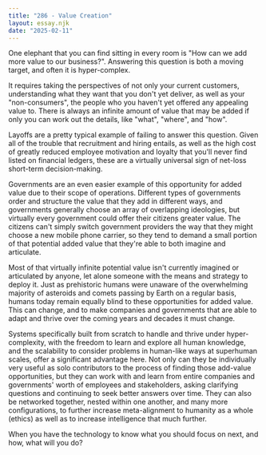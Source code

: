 ```yaml
---
title: "286 - Value Creation"
layout: essay.njk
date: "2025-02-11"
---
```


One elephant that you can find sitting in every room is "How can we add more value to our business?". Answering this question is both a moving target, and often it is hyper-complex. 

It requires taking the perspectives of not only your current customers, understanding what they want that you don't yet deliver, as well as your "non-consumers", the people who you haven't yet offered any appealing value to. There is always an infinite amount of value that may be added if only you can work out the details, like "what", "where", and "how".

Layoffs are a pretty typical example of failing to answer this question. Given all of the trouble that recruitment and hiring entails, as well as the high cost of greatly reduced employee motivation and loyalty that you'll never find listed on financial ledgers, these are a virtually universal sign of net-loss short-term decision-making.

Governments are an even easier example of this opportunity for added value due to their scope of operations. Different types of governments order and structure the value that they add in different ways, and governments generally choose an array of overlapping ideologies, but virtually every government could offer their citizens greater value. The citizens can't simply switch government providers the way that they might choose a new mobile phone carrier, so they tend to demand a small portion of that potential added value that they're able to both imagine and articulate.

Most of that virtually infinite potential value isn't currently imagined or articulated by anyone, let alone someone with the means and strategy to deploy it. Just as prehistoric humans were unaware of the overwhelming majority of asteroids and comets passing by Earth on a regular basis, humans today remain equally blind to these opportunities for added value. This can change, and to make companies and governments that are able to adapt and thrive over the coming years and decades it must change.

Systems specifically built from scratch to handle and thrive under hyper-complexity, with the freedom to learn and explore all human knowledge, and the scalability to consider problems in human-like ways at superhuman scales, offer a significant advantage here. Not only can they be individually very useful as solo contributors to the process of finding those add-value opportunities, but they can work with and learn from entire companies and governments' worth of employees and stakeholders, asking clarifying questions and continuing to seek better answers over time. They can also be networked together, nested within one another, and many more configurations, to further increase meta-alignment to humanity as a whole (ethics) as well as to increase intelligence that much further.

When you have the technology to know what you should focus on next, and how, what will you do?

